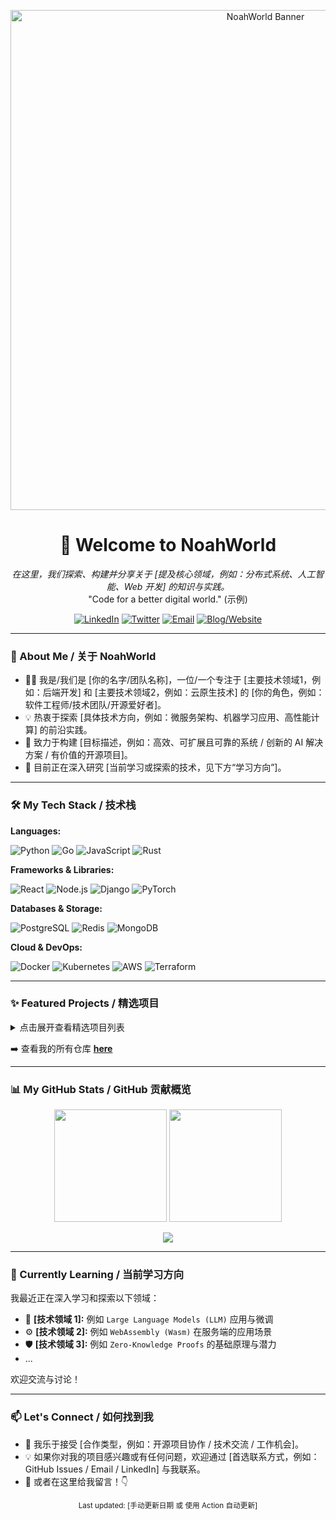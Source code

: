 <!-- Header: 可选，可以使用图片或 Logo 增加品牌感 -->
<p align="center">
  <img src="URL_TO_YOUR_LOGO_OR_BANNER" alt="NoahWorld Banner" width="800"/>
</p>

<h1 align="center">👋 Welcome to NoahWorld</h1>

<p align="center">
  <em>在这里，我们探索、构建并分享关于 [提及核心领域，例如：分布式系统、人工智能、Web 开发] 的知识与实践。</em> <br/>
  <!-- 可选：添加一句 Slogan 或核心理念 -->
  "Code for a better digital world." (示例)
</p>

<!-- 可选：社交媒体/联系方式徽章 -->
<p align="center">
  <a href="YOUR_LINKEDIN_URL"><img src="https://img.shields.io/badge/LinkedIn-0077B5?style=for-the-badge&logo=linkedin&logoColor=white" alt="LinkedIn"/></a>
  <a href="YOUR_TWITTER_URL"><img src="https://img.shields.io/badge/Twitter-1DA1F2?style=for-the-badge&logo=twitter&logoColor=white" alt="Twitter"/></a>
  <a href="mailto:YOUR_EMAIL"><img src="https://img.shields.io/badge/Email-D14836?style=for-the-badge&logo=gmail&logoColor=white" alt="Email"/></a>
  <a href="YOUR_BLOG_OR_WEBSITE_URL"><img src="https://img.shields.io/badge/Blog-Website-orange?style=for-the-badge&logo=read-the-docs&logoColor=white" alt="Blog/Website"/></a>
</p>

---

### 🚀 About Me / 关于 NoahWorld

<!-- 简洁介绍 'NoahWorld' 的身份、技术热情和目标 -->
*   🧑‍💻 我是/我们是 [你的名字/团队名称]，一位/一个专注于 [主要技术领域1，例如：后端开发] 和 [主要技术领域2，例如：云原生技术] 的 [你的角色，例如：软件工程师/技术团队/开源爱好者]。
*   💡 热衷于探索 [具体技术方向，例如：微服务架构、机器学习应用、高性能计算] 的前沿实践。
*   🎯 致力于构建 [目标描述，例如：高效、可扩展且可靠的系统 / 创新的 AI 解决方案 / 有价值的开源项目]。
*   🌱 目前正在深入研究 [当前学习或探索的技术，见下方“学习方向”]。

---

### 🛠️ My Tech Stack / 技术栈

<!-- 使用徽章 (shields.io) 或列表清晰展示掌握和常用的技术 -->
**Languages:**
<p>
  <img src="https://img.shields.io/badge/Python-3776AB?style=flat-square&logo=python&logoColor=white" alt="Python"/>
  <img src="https://img.shields.io/badge/Go-00ADD8?style=flat-square&logo=go&logoColor=white" alt="Go"/>
  <img src="https://img.shields.io/badge/JavaScript-F7DF1E?style=flat-square&logo=javascript&logoColor=black" alt="JavaScript"/>
  <img src="https://img.shields.io/badge/Rust-000000?style=flat-square&logo=rust&logoColor=white" alt="Rust"/>
  <!-- 添加更多语言 -->
</p>

**Frameworks & Libraries:**
<p>
  <img src="https://img.shields.io/badge/React-61DAFB?style=flat-square&logo=react&logoColor=black" alt="React"/>
  <img src="https://img.shields.io/badge/Node.js-339933?style=flat-square&logo=node.js&logoColor=white" alt="Node.js"/>
  <img src="https://img.shields.io/badge/Django-092E20?style=flat-square&logo=django&logoColor=white" alt="Django"/>
  <img src="https://img.shields.io/badge/PyTorch-EE4C2C?style=flat-square&logo=pytorch&logoColor=white" alt="PyTorch"/>
  <!-- 添加更多框架库 -->
</p>

**Databases & Storage:**
<p>
  <img src="https://img.shields.io/badge/PostgreSQL-336791?style=flat-square&logo=postgresql&logoColor=white" alt="PostgreSQL"/>
  <img src="https://img.shields.io/badge/Redis-DC382D?style=flat-square&logo=redis&logoColor=white" alt="Redis"/>
  <img src="https://img.shields.io/badge/MongoDB-47A248?style=flat-square&logo=mongodb&logoColor=white" alt="MongoDB"/>
  <!-- 添加更多数据库 -->
</p>

**Cloud & DevOps:**
<p>
  <img src="https://img.shields.io/badge/Docker-2496ED?style=flat-square&logo=docker&logoColor=white" alt="Docker"/>
  <img src="https://img.shields.io/badge/Kubernetes-326CE5?style=flat-square&logo=kubernetes&logoColor=white" alt="Kubernetes"/>
  <img src="https://img.shields.io/badge/AWS-232F3E?style=flat-square&logo=amazon-aws&logoColor=white" alt="AWS"/>
  <img src="https://img.shields.io/badge/Terraform-7B42BC?style=flat-square&logo=terraform&logoColor=white" alt="Terraform"/>
  <!-- 添加更多云和运维工具 -->
</p>

<!-- 你可以根据自己的专长调整分类和具体技术 -->

---

### ✨ Featured Projects / 精选项目

<!--
  展示 3-5 个最有代表性或最引以为傲的项目。
  使用 'Pinned Repositories' 功能可以自动展示，但在这里手动列出可以提供更多上下文。
  建议包含：项目名 (链接到仓库)、简短描述、使用的关键技术、项目状态 (可选)。
-->

<details>
  <summary>点击展开查看精选项目列表</summary>

  *   **[项目名称 1](LINK_TO_REPO_1)**
      *   **描述:** 一个 [项目类型，例如：高性能 Web 服务器 / AI 驱动的推荐系统 / 数据可视化工具]。
      *   **技术栈:** `Go`, `gRPC`, `Prometheus`, `Grafana`
      *   **亮点/状态:** [例如：已在生产环境应用 / 活跃开发中 / 欢迎贡献者]

  *   **[项目名称 2](LINK_TO_REPO_2)**
      *   **描述:** 实现了 [解决的问题，例如：基于 Transformer 的自然语言处理模型 / 一个实时的协作编辑平台]。
      *   **技术栈:** `Python`, `PyTorch`, `FastAPI`, `WebSocket`
      *   **亮点/状态:** [例如：发表相关论文 / 开源社区反响良好]

  *   **[项目名称 3](LINK_TO_REPO_3)**
      *   **描述:** 一个 [项目类型，例如：跨平台桌面应用 / 轻量级状态管理库]。
      *   **技术栈:** `Rust`, `Tauri` / `JavaScript`, `React`
      *   **亮点/状态:** [例如：学习性项目 / POC 阶段]

</details>

➡️ 查看我的所有仓库 [**here**](https://github.com/NoahWorld?tab=repositories)

---

### 📊 My GitHub Stats / GitHub 贡献概览

<!--
  使用动态生成的 GitHub 统计卡片，例如 `github-readme-stats`。
  可以展示总体统计、常用语言、活动图等。
  替换 `USERNAME` 为你的 GitHub 用户名。
-->
<p align="center">
  <img height="180em" src="https://github-readme-stats.vercel.app/api?username=NoahWorld&show_icons=true&theme=radical&include_all_commits=true&count_private=true"/>
  <img height="180em" src="https://github-readme-stats.vercel.app/api/top-langs/?username=NoahWorld&layout=compact&langs_count=8&theme=radical"/>
</p>

<!-- 可选：添加贡献活动图 -->
<p align="center">
  <img src="https://github-profile-summary-cards.vercel.app/api/cards/profile-details?username=NoahWorld&theme=radical" />
</p>
<!-- 或者使用 GitHub 自带的贡献图 (需要特定 Action 生成图片链接，或者截图) -->
<!-- <p align="center">
  <img src="URL_TO_YOUR_CONTRIBUTION_GRAPH_IMAGE" alt="GitHub Contribution Graph"/>
</p> -->

---

### 🌱 Currently Learning / 当前学习方向

<!-- 分享你当前正在学习或探索的新技术/领域，展现成长性 -->
我最近正在深入学习和探索以下领域：
*   🧠 **[技术领域 1]:** 例如 `Large Language Models (LLM)` 应用与微调
*   ⚙️ **[技术领域 2]:** 例如 `WebAssembly (Wasm)` 在服务端的应用场景
*   🛡️ **[技术领域 3]:** 例如 `Zero-Knowledge Proofs` 的基础原理与潜力
*   ...

欢迎交流与讨论！

---

### 📫 Let's Connect / 如何找到我

<!-- 提供明确的联系或协作方式 -->
*   🤝 我乐于接受 [合作类型，例如：开源项目协作 / 技术交流 / 工作机会]。
*   💡 如果你对我的项目感兴趣或有任何问题，欢迎通过 [首选联系方式，例如：GitHub Issues / Email / LinkedIn] 与我联系。
*   💬 或者在这里给我留言！👇

<!-- Footer: 可选，可以添加版权信息或最后更新时间 -->
<p align="center">
  <small>Last updated: [手动更新日期 或 使用 Action 自动更新]</small>
</p>
